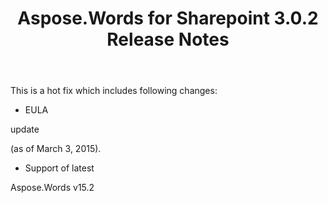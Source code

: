 ﻿---
title: Aspose.Words for Sharepoint 3.0.2 Release Notes
articleTitle: Aspose.Words for Sharepoint 3.0.2 Release Notes
linktitle: Aspose.Words for Sharepoint 3.0.2 Release Notes
description: "Aspose.Words for Sharepoint 3.0.2 Release Notes – the latest updates and fixes."
type: docs
weight: 10
url: /sharepoint/aspose-words-for-sharepoint-3-0-2-release-notes/
---

This is a hot fix which includes following changes:

- EULA

update

(as of March 3, 2015).

- Support of latest

Aspose.Words v15.2
